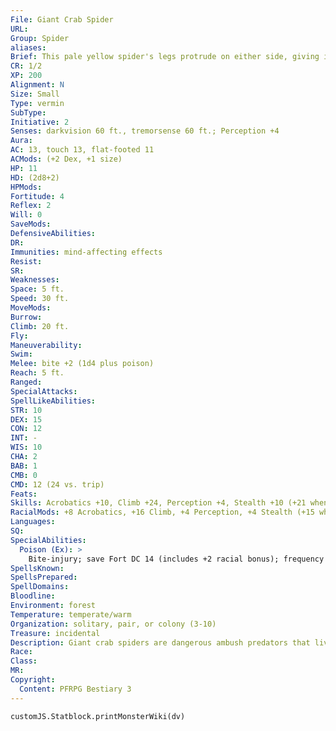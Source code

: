 ```yaml
---
File: Giant Crab Spider
URL: 
Group: Spider
aliases: 
Brief: This pale yellow spider's legs protrude on either side, giving it a very distinctive stance. The thing is the size of a large dog.
CR: 1/2
XP: 200
Alignment: N
Size: Small
Type: vermin
SubType: 
Initiative: 2
Senses: darkvision 60 ft., tremorsense 60 ft.; Perception +4
Aura: 
AC: 13, touch 13, flat-footed 11
ACMods: (+2 Dex, +1 size)
HP: 11
HD: (2d8+2)
HPMods: 
Fortitude: 4
Reflex: 2
Will: 0
SaveMods: 
DefensiveAbilities: 
DR: 
Immunities: mind-affecting effects
Resist: 
SR: 
Weaknesses: 
Space: 5 ft.
Speed: 30 ft.
MoveMods: 
Burrow: 
Climb: 20 ft.
Fly: 
Maneuverability: 
Swim: 
Melee: bite +2 (1d4 plus poison)
Reach: 5 ft.
Ranged: 
SpecialAttacks: 
SpellLikeAbilities: 
STR: 10
DEX: 15
CON: 12
INT: -
WIS: 10
CHA: 2
BAB: 1
CMB: 0
CMD: 12 (24 vs. trip)
Feats: 
Skills: Acrobatics +10, Climb +24, Perception +4, Stealth +10 (+21 when stationary)
RacialMods: +8 Acrobatics, +16 Climb, +4 Perception, +4 Stealth (+15 when stationary)
Languages: 
SQ: 
SpecialAbilities:
  Poison (Ex): >
    Bite-injury; save Fort DC 14 (includes +2 racial bonus); frequency 1/round for 4 rounds; effect 1d2 Str; cure 1 save.
SpellsKnown: 
SpellsPrepared: 
SpellDomains: 
Bloodline: 
Environment: forest
Temperature: temperate/warm
Organization: solitary, pair, or colony (3-10)
Treasure: incidental
Description: Giant crab spiders are dangerous ambush predators that live in dense forest vegetation. Though crab spiders are not web spinners, they are truly gifted climbers and use this talent to clamber up into places where they can observe wide areas from on high. Named for their curious scuttling walk and wide-legged stance, giant crab spiders are rarely larger than a typical adult half ling.
Race: 
Class: 
MR: 
Copyright:
  Content: PFRPG Bestiary 3
---
```

```dataviewjs
customJS.Statblock.printMonsterWiki(dv)
```
